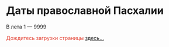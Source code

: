 Даты православной Пасхалии
===

  В лета 1 — 9999
  
<span style="color:#e34234">Дождитесь загрузки страницы</span> [здесь…](https://a374ru.github.io/orthodox_easter_list/DatesOfOrthodoxEaster)
  
